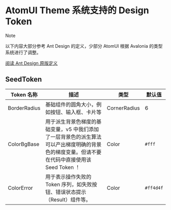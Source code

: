 # AtomUI Theme 系统支持的 Design Token

> [!NOTE]
> 以下内容大部分参考 Ant Design 的定义，少部分 AtomUI 根据 Avalonia 的类型系统进行了调整。
>
> [阅读 Ant Design 原版定义](https://ant.design/docs/react/customize-theme-cn)

## SeedToken

| Token 名称     | 描述                                                                             | 类型           | 	默认值      |
|--------------|--------------------------------------------------------------------------------|--------------|-----------|
| BorderRadius | 基础组件的圆角大小，例如按钮、输入框、卡片等                                                         | CornerRadius | 		6       |
| ColorBgBase  | 用于派生背景色梯度的基础变量，v5 中我们添加了一层背景色的派生算法可以产出梯度明确的背景色的梯度变量。但请不要在代码中直接使用该 Seed Token ！ | Color        | `#fff`    |
| ColorError   | 用于表示操作失败的 Token 序列，如失败按钮、错误状态提示（Result）组件等。	                                   | Color        | `#ff4d4f` |